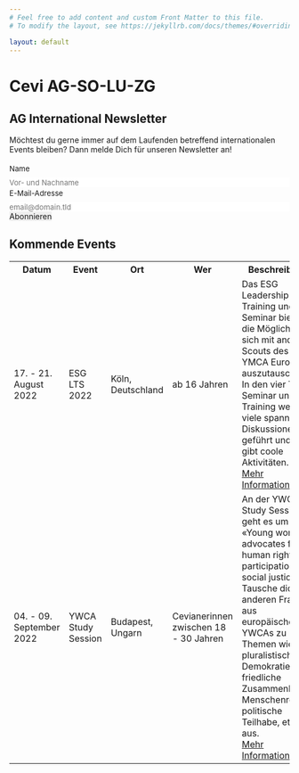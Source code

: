 ```yaml
---
# Feel free to add content and custom Front Matter to this file.
# To modify the layout, see https://jekyllrb.com/docs/themes/#overriding-theme-defaults

layout: default
---
```


<h1>Cevi AG-SO-LU-ZG</h1>

<h2>AG International Newsletter</h2>

Möchtest du gerne immer auf dem Laufenden betreffend internationalen Events bleiben? Dann melde Dich für unseren Newsletter an!


<form id="fs-frm" name="simple-contact-form" style="margin-bottom: 1em" accept-charset="utf-8" action="https://formspree.io/f/xleavawb" method="post">
  <fieldset id="fs-frm-inputs">
    <label for="full-name">Name</label>
    <input type="text" name="name" id="full-name" placeholder="Vor- und Nachname" required="">
    <label for="email-address">E-Mail-Adresse</label>
    <input type="email" name="_replyto" id="email-address" placeholder="email@domain.tld" required="">
    <input type="hidden" name="_subject" id="email-subject" value="AG International - Newsletter Anmeldung">
  </fieldset>
  <input type="submit" value="Abonnieren">
</form>
<style>/* reset */
#fs-frm input,
#fs-frm select,
#fs-frm textarea,
#fs-frm fieldset,
#fs-frm optgroup,
#fs-frm label,
#fs-frm #card-element:disabled {
  font-family: inherit;
  font-size: 100%;
  color: inherit;
  border: none;
  border-radius: 0;
  display: block;
  width: 100%;
  padding: 0;
  margin: 0;
  -webkit-appearance: none;
  -moz-appearance: none;
}
#fs-frm label,
#fs-frm legend,
#fs-frm ::placeholder {
  font-size: .825rem;
  margin-bottom: .5rem;
  padding-top: .2rem;
  display: flex;
  align-items: baseline;
}

/* border, padding, margin, width */
#fs-frm input,
#fs-frm select,
#fs-frm textarea,
#fs-frm #card-element {
  border: 1px solid rgba(0,0,0,0.2);
  background-color: rgba(255,255,255,0.9);
  padding: .75em 1rem;
  margin-bottom: 1.5rem;
}
#fs-frm input:focus,
#fs-frm select:focus,
#fs-frm textarea:focus {
  background-color: white;
  outline-style: solid;
  outline-width: thin;
  outline-color: gray;
  outline-offset: -1px;
}
#fs-frm [type="text"],
#fs-frm [type="email"] {
  width: 100%;
}
#fs-frm [type="button"],
#fs-frm [type="submit"],
#fs-frm [type="reset"] {
  width: auto;
  cursor: pointer;
  -webkit-appearance: button;
  -moz-appearance: button;
  appearance: button;
}
#fs-frm [type="button"]:focus,
#fs-frm [type="submit"]:focus,
#fs-frm [type="reset"]:focus {
  outline: none;
}
#fs-frm [type="submit"],
#fs-frm [type="reset"] {
  margin-bottom: 0;
}
#fs-frm select {
  text-transform: none;
}

#fs-frm [type="checkbox"] {
  -webkit-appearance: checkbox;
  -moz-appearance: checkbox;
  appearance: checkbox;
  display: inline-block;
  width: auto;
  margin: 0 .5em 0 0 !important;
}

#fs-frm [type="radio"] {
  -webkit-appearance: radio;
  -moz-appearance: radio;
  appearance: radio;
}

/* address, locale */
#fs-frm fieldset.locale input[name="city"],
#fs-frm fieldset.locale select[name="state"],
#fs-frm fieldset.locale input[name="postal-code"] {
  display: inline;
}
#fs-frm fieldset.locale input[name="city"] {
  width: 52%;
}
#fs-frm fieldset.locale select[name="state"],
#fs-frm fieldset.locale input[name="postal-code"] {
  width: 20%;
}
#fs-frm fieldset.locale input[name="city"],
#fs-frm fieldset.locale select[name="state"] {
  margin-right: 3%;
}
</style>

<h2>Kommende Events</h2>

<table>
  <tr>
    <th>Datum</th>
    <th>Event</th>
    <th>Ort</th>
    <th>Wer</th>
    <th>Beschreibung</th>
  </tr>
  <tr>
    <td>17. - 21. August 2022</td>
    <td>ESG LTS 2022</td>
    <td>Köln, Deutschland</td>
    <td>ab 16 Jahren</td>
    <td>Das ESG Leadership Training und Seminar bietet die Möglichkeit sich mit anderen Scouts des YMCA Europa auszutauschen. In den vier Tagen Seminar und Training werden viele spannende Diskussionen geführt und es gibt coole Aktivitäten. <br /><a href="https://db.cevi.ch/groups/1819/public_events/2970">Mehr Informationen</a></td>
  </tr>
  <tr>
    <td>04. - 09. September 2022</td>
    <td>YWCA Study Session</td>
    <td>Budapest, Ungarn</td>
    <td>Cevianerinnen zwischen 18 - 30 Jahren</td>
    <td>An der YWCA Study Session geht es um «Young women advocates for human rights, participation and social justice”. Tausche dich mit anderen Frauen aus europäischen YWCAs zu Themen wie pluralistische Demokratie, das friedliche Zusammenleben, Menschenrechte, politische Teilhabe, etc. aus.<br /><a href="https://www.cevi.ch/blog-details/ymcastudysession2022/">Mehr Informationen</a></td>
  </tr>
</table>